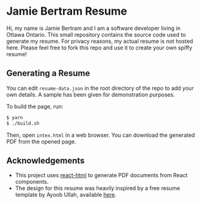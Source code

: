 # Jamie Bertram Resume

Hi, my name is Jamie Bertram and I am a software developer living in
Ottawa Ontario. This small repository contains the source code used
to generate my resume. For privacy reasons, my actual resume is not
hosted here. Please feel free to fork this repo and use it to create
your own spiffy resume!

## Generating a Resume

You can edit `resume-data.json` in the root directory of the repo to
add your own details. A sample has been given for demonstration
purposes.

To build the page, run:

```sh
$ yarn
$ ./build.sh
```

Then, open `intex.html` in a web browser. You can download the generated
PDF from the opened page.

## Acknowledgements

- This project uses [react-html](https://react-pdf.org/) to generate PDF
  documents from React components.
- The design for this resume was heavily inspired by a free resume template
  by Ayoob Ullah, available [here](https://www.behance.net/gallery/15815893/FREE-Resume-Template).
